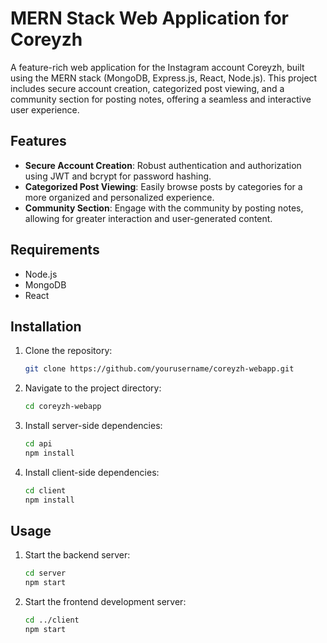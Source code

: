# MERN Stack Web Application for Coreyzh

A feature-rich web application for the Instagram account Coreyzh, built using the MERN stack (MongoDB, Express.js, React, Node.js). This project includes secure account creation, categorized post viewing, and a community section for posting notes, offering a seamless and interactive user experience.

## Features

- **Secure Account Creation**: Robust authentication and authorization using JWT and bcrypt for password hashing.
- **Categorized Post Viewing**: Easily browse posts by categories for a more organized and personalized experience.
- **Community Section**: Engage with the community by posting notes, allowing for greater interaction and user-generated content.

## Requirements

- Node.js
- MongoDB
- React

## Installation

1. Clone the repository:
    ```bash
    git clone https://github.com/yourusername/coreyzh-webapp.git
    ```
2. Navigate to the project directory:
    ```bash
    cd coreyzh-webapp
    ```
3. Install server-side dependencies:
    ```bash
    cd api
    npm install
    ```
4. Install client-side dependencies:
    ```bash
    cd client
    npm install
    ```

## Usage

1. Start the backend server:
    ```bash
    cd server
    npm start
    ```
2. Start the frontend development server:
    ```bash
    cd ../client
    npm start
    ```

